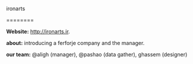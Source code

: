 ironarts

========

**Website:** http://ironarts.ir.

**about:** introducing a ferforje company and the manager.

**our team:** @aligh (manager), @pashao (data gather), ghassem (designer)

